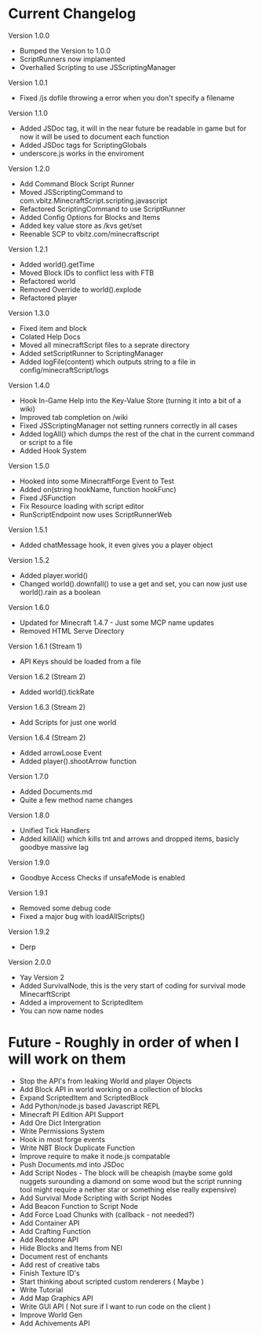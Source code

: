 Current Changelog
=================

Version 1.0.0
- Bumped the Version to 1.0.0
- ScriptRunners now implamented
- Overhalled Scripting to use JSScriptingManager

Version 1.0.1
- Fixed /js dofile throwing a error when you don't specify a filename

Version 1.1.0
- Added JSDoc tag, it will in the near future be readable in game but for now it will be used to document each function
- Added JSDoc tags for ScriptingGlobals
- underscore.js works in the enviroment

Version 1.2.0
- Add Command Block Script Runner
- Moved JSScriptingCommand to com.vbitz.MinecraftScript.scripting.javascript
- Refactored ScriptingCommand to use ScriptRunner
- Added Config Options for Blocks and Items
- Added key value store as /kvs get/set
- Reenable SCP to vbitz.com/minecraftscript

Version 1.2.1
- Added world().getTime
- Moved Block IDs to conflict less with FTB
- Refactored world
- Removed Override to world().explode
- Refactored player

Version 1.3.0
- Fixed item and block
- Colated Help Docs
- Moved all minecraftScript files to a seprate directory
- Added setScriptRunner to ScriptingManager
- Added logFile(content) which outputs string to a file in config/minecraftScript/logs

Version 1.4.0
- Hook In-Game Help into the Key-Value Store (turning it into a bit of a wiki)
- Improved tab completion on /wiki
- Fixed JSScriptingManager not setting runners correctly in all cases
- Added logAll() which dumps the rest of the chat in the current command or script to a file
- Added Hook System

Version 1.5.0
- Hooked into some MinecraftForge Event to Test
- Added on(string hookName, function hookFunc)
- Fixed JSFunction
- Fix Resource loading with script editor
- RunScriptEndpoint now uses ScriptRunnerWeb

Version 1.5.1
- Added chatMessage hook, it even gives you a player object

Version 1.5.2
- Added player.world()
- Changed world().downfall() to use a get and set, you can now just use world().rain as a boolean

Version 1.6.0
- Updated for Minecraft 1.4.7 - Just some MCP name updates
- Removed HTML Serve Directory

Version 1.6.1 (Stream 1)
- API Keys should be loaded from a file

Version 1.6.2 (Stream 2)
- Added world().tickRate

Version 1.6.3 (Stream 2)
- Add Scripts for just one world

Version 1.6.4 (Stream 2)
- Added arrowLoose Event
- Added player().shootArrow function

Version 1.7.0
- Added Documents.md
- Quite a few method name changes

Version 1.8.0
- Unified Tick Handlers
- Added killAll() which kills tnt and arrows and dropped items, basicly goodbye massive lag

Version 1.9.0
- Goodbye Access Checks if unsafeMode is enabled

Version 1.9.1
- Removed some debug code
- Fixed a major bug with loadAllScripts()

Version 1.9.2
- Derp

Version 2.0.0
- Yay Version 2
- Added SurvivalNode, this is the very start of coding for survival mode MinecarftScript
- Added a improvement to ScriptedItem
- You can now name nodes

Future - Roughly in order of when I will work on them
=====================================================
- Stop the API's from leaking World and player Objects
- Add Block API in world working on a collection of blocks
- Expand ScriptedItem and ScriptedBlock
- Add Python/node.js based Javascript REPL
- Minecraft PI Edition API Support
- Add Ore Dict Intergration
- Write Permissions System
- Hook in most forge events
- Write NBT Block Duplicate Function
- Improve require to make it node.js compatable
- Push Documents.md into JSDoc
- Add Script Nodes - The block will be cheapish (maybe some gold nuggets surounding a diamond on some wood but the script running tool might require a nether star or something else really expensive)
- Add Survival Mode Scripting with Script Nodes
- Add Beacon Function to Script Node
- Add Force Load Chunks with (callback - not needed?)
- Add Container API
- Add Crafting Function
- Add Redstone API
- Hide Blocks and Items from NEI
- Document rest of enchants
- Add rest of creative tabs
- Finish Texture ID's
- Start thinking about scripted custom renderers ( Maybe )
- Write Tutorial
- Add Map Graphics API
- Write GUI API ( Not sure if I want to run code on the client )
- Improve World Gen
- Add Achivements API